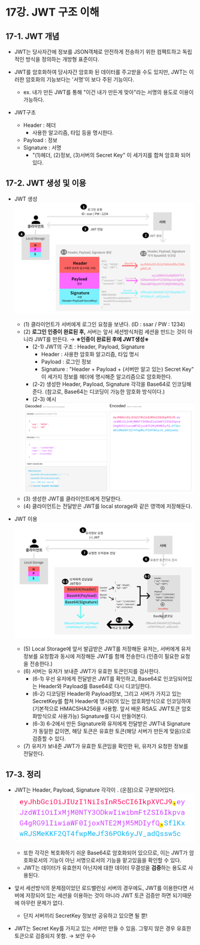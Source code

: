 # 17강. JWT 구조 이해
## 17-1. JWT 개념
- JWT는 당사자간에 정보를 JSON객체로 안전하게 전송하기 위한 컴팩트하고 독립적인 방식을 정의하는 개방형 표준이다.
- JWT를 암호화하여 당사자간 암호화 된 데이터를 주고받을 수도 있지만, JWT는 이러한 암호화의 기능보다는 '서명'이 보다 주된 기능이다.
    - ex. 내가 만든 JWT를 통해 "이건 내가 만든게 맞아"라는 서명의 용도로 이용이 가능하다.

- JWT구조
    - Header : 헤더
        - 사용한 알고리즘, 타입 등을 명시한다.
    - Payload : 정보
    - Signature : 서명
        - "(1)헤더, (2)정보, (3)서버의 Secret Key" 이 세가지를 합쳐 암호화 되어있다.

## 17-2. JWT 생성 및 이용
- JWT 생성    
    <img src="./img/chapter17_1.png">

    - (1) 클라이언트가 서버에게 로그인 요청을 보낸다. (ID : ssar / PW : 1234)
    - (2) **로그인 인증이 완료된 후,** 서버는 앞서 세션방식처럼 세션을 만드는 것이 아니라 JWT를 만든다. → **※인증이 완료된 후에 JWT생성※**
        - (2-1) JWT의 구조 : Header, Payload, Signature
            - Header : 사용한 암호화 알고리즘, 타입 명시
            - Payload : 로그인 정보
            - Signature : "Header + Payload + (서버만 알고 있는) Secret Key" 이 세가지 정보를 헤더에 명시해준 알고리즘으로 암호화한다.
        - (2-2) 생성한 Header, Payload, Signature 각각을 Base64로 인코딩해준다. (참고로, Base64는 디코딩이 가능한 암호화 방식이다.)
        - (2-3) 예시
        <img src="./img/chapter17_2.png">
    - (3) 생성한 JWT를 클라이언트에게 전달한다.
    - (4) 클라이언트는 전달받은 JWT를 local storage와 같은 영역에 저장해둔다.

- JWT 이용
    <img src="./img/chapter17_3.png">

    - (5) Local Storage에 앞서 발급받은 JWT를 저장해둔 유저는, 서버에게 유저정보를 요청함과 동시에 저장해둔 JWT를 함께 전송한다.(인증이 필요한 요청을 전송한다.)
    - (6) 서버는 유저가 보내준 JWT가 유효한 토큰인지를 검사한다.
        - (6-1) 우선 유저에게 전달받은 JWT를 확인하고, Base64로 인코딩되어있는 Header와 Payload를 Base64로 다시 디코딩한다.
        - (6-2) 디코딩된 Header와 Payload정보, 그리고 서버가 가지고 있는 SecretKey를 합쳐 Header에 명시되어 있는 암호화방식으로 인코딩하여(기본적으로 HMACSHA256을 사용함. 앞서 배운 RSA도 JWT토큰 암호화방식으로 사용가능) Signature를 다시 만들어본다.
        - (6-3) 6-2에서 만든 Signature와 유저에게 전달받은 JWT내 Signature가 동일한 값이면, 해당 토큰은 유효한 토큰(해당 서버가 만든게 맞음)으로 검증할 수 있다.
    - (7) 유저가 보내준 JWT가 유효한 토큰임을 확인한 뒤, 유저가 요청한 정보를 전달한다.

## 17-3. 정리
- JWT는 Header, Payload, Signature 각각이 . (온점)으로 구분되어있다.
    <img src="./img/chapter17_4.png">
    - 또한 각각은 복호화하기 쉬운 Base64로 암호화되어 있으므로, 이는 JWT가 암호화로서의 기능이 아닌 서명으로서의 기능을 맡고있음을 확인할 수 있다.
    - JWT는 데이터가 유효한지 아닌지에 대한 데이터 무결성을 **검증**하는 용도로 사용된다.

- 앞서 세션방식의 문제점이었던 로드밸런싱 서버의 경우에도, JWT를 이용한다면 서버에 저장되어 있는 세션을 이용하는 것이 아니라 JWT 토큰 검증만 하면 되기때문에 아무런 문제가 없다.
    - 단지 서버끼리 SecretKey 정보만 공유하고 있으면 될 뿐!

- JWT는 Secret Key를 가지고 있는 서버만 만들 수 있음. 그렇지 않은 경우 유효한 토큰으로 검증되지 못함. → 보안 우수